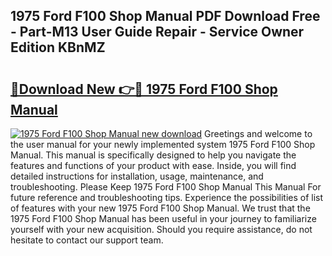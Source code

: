 ## 1975 Ford F100 Shop Manual PDF Download Free - Part-M13 User Guide Repair - Service Owner Edition KBnMZ

# <h2><a href="http://bc64382.oget.top/?id=1975+Ford+F100+Shop+Manual">🔗Download New 👉🔴 1975 Ford F100 Shop Manual</a></h2>

[![1975 Ford F100 Shop Manual new download](https://i.imgur.com/5g1atiW.png)](http://bc64382.oget.top/?id=1975+Ford+F100+Shop+Manual)
Greetings and welcome to the user manual for your newly implemented system 1975 Ford F100 Shop Manual. This manual is specifically designed to help you navigate the features and functions of your product with ease. Inside, you will find detailed instructions for installation, usage, maintenance, and troubleshooting. Please Keep 1975 Ford F100 Shop Manual This Manual For future reference and troubleshooting tips. Experience the possibilities of list of features with your new 1975 Ford F100 Shop Manual. We trust that the 1975 Ford F100 Shop Manual has been useful in your journey to familiarize yourself with your new acquisition. Should you require assistance, do not hesitate to contact our support team.
